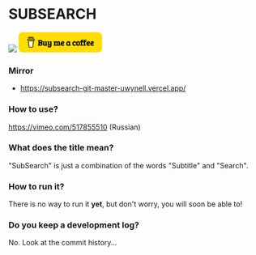 # SUBSEARCH

[<img src="https://svgshare.com/i/RkR.svg" height="40">](https://paypal.me/SubSearch)
[<img src="img/PNG/buy_me_a_coffee_logo.png" height="40">](https://www.buymeacoffee.com/SubSearch)

### Mirror
- https://subsearch-git-master-uwynell.vercel.app/

### How to use?
https://vimeo.com/517855510 (Russian)

### What does the title mean?
"SubSearch" is just a combination of the words "Subtitle" and "Search".

### How to run it?
There is no way to run it **yet**, but don't worry, you will soon be able to!

### Do you keep a development log?
No. Look at the commit history...
